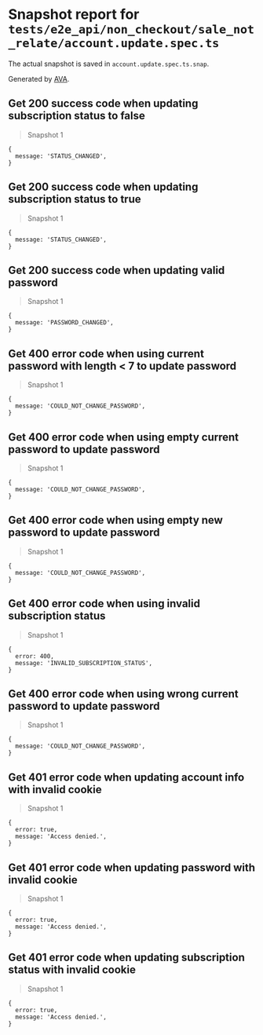 # Snapshot report for `tests/e2e_api/non_checkout/sale_not_relate/account.update.spec.ts`

The actual snapshot is saved in `account.update.spec.ts.snap`.

Generated by [AVA](https://ava.li).

## Get 200 success code when updating subscription status to false

> Snapshot 1

    {
      message: 'STATUS_CHANGED',
    }

## Get 200 success code when updating subscription status to true

> Snapshot 1

    {
      message: 'STATUS_CHANGED',
    }

## Get 200 success code when updating valid password

> Snapshot 1

    {
      message: 'PASSWORD_CHANGED',
    }

## Get 400 error code when using current password with length < 7 to update password

> Snapshot 1

    {
      message: 'COULD_NOT_CHANGE_PASSWORD',
    }

## Get 400 error code when using empty current password to update password

> Snapshot 1

    {
      message: 'COULD_NOT_CHANGE_PASSWORD',
    }

## Get 400 error code when using empty new password to update password

> Snapshot 1

    {
      message: 'COULD_NOT_CHANGE_PASSWORD',
    }

## Get 400 error code when using invalid subscription status

> Snapshot 1

    {
      error: 400,
      message: 'INVALID_SUBSCRIPTION_STATUS',
    }

## Get 400 error code when using wrong current password to update password

> Snapshot 1

    {
      message: 'COULD_NOT_CHANGE_PASSWORD',
    }

## Get 401 error code when updating account info with invalid cookie

> Snapshot 1

    {
      error: true,
      message: 'Access denied.',
    }

## Get 401 error code when updating password with invalid cookie

> Snapshot 1

    {
      error: true,
      message: 'Access denied.',
    }

## Get 401 error code when updating subscription status with invalid cookie

> Snapshot 1

    {
      error: true,
      message: 'Access denied.',
    }
